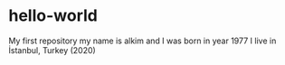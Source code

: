 # hello-world
My first repository
my name is alkim and I was born in year 1977
I live in İstanbul, Turkey (2020)

